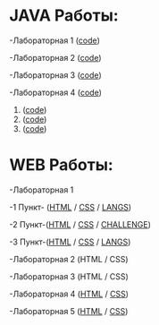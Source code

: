 # JAVA Работы:
-Лабораторная 1 ([code](https://github.com/Kemegggg/New-Web/blob/main/lab_n1.js))

-Лабораторная 2 ([code](https://github.com/Kemegggg/New-Web/blob/main/lab2_ppv.js))

-Лабораторная 3 ([code](https://github.com/Kemegggg/New-Web/blob/main/lab3_ppv.js))

-Лабораторная 4 ([code](https://github.com/Kemegggg/New-Web/blob/main/lab3_ppv.js))
  1. ([code](https://github.com/Kemegggg/New-Web/blob/main/lab3_ppv.js](https://github.com/Kemegggg/New-Web/blob/main/lab4_1html.html)))
  2. ([code]([https://github.com/Kemegggg/New-Web/blob/main/lab3_ppv.js](https://github.com/Kemegggg/New-Web/blob/main/lab4_2html.html)))
  3. ([code](https://github.com/Kemegggg/New-Web/blob/main/lab3_ppv.js))
# WEB Работы:
-Лабораторная 1 

-1 Пункт- ([HTML](https://github.com/Kemegggg/New-Web/blob/main/index1.1.html) / [CSS](https://github.com/Kemegggg/New-Web/blob/main/style1.1.css) / [LANGS](https://github.com/Kemegggg/New-Web/blob/main/langs1.1.css))

-2 Пункт-([HTML](https://github.com/Kemegggg/New-Web/blob/main/index1.2.html) / [CSS](https://github.com/Kemegggg/New-Web/blob/main/style1.2.css) / [СHALLENGE](https://github.com/Kemegggg/New-Web/blob/main/challenge1.2.css))

-3 Пункт-([HTML](https://github.com/Kemegggg/New-Web/blob/main/index1.3.html) / [CSS](https://github.com/Kemegggg/New-Web/blob/main/style1.3.css) / [LANGS](https://github.com/Kemegggg/New-Web/blob/main/headings1.3.css))

-Лабораторная 2 (HTML / CSS)

-Лабораторная 3 (HTML / CSS)

-Лабораторная 4 ([HTML](https://github.com/Kemegggg/New-Web/blob/main/index.html) / [CSS](https://github.com/Kemegggg/New-Web/blob/main/style.css))

-Лабораторная 5 ([HTML](https://github.com/Kemegggg/New-Web/blob/main/index1.html) / [CSS](https://github.com/Kemegggg/New-Web/blob/main/style2.css))

